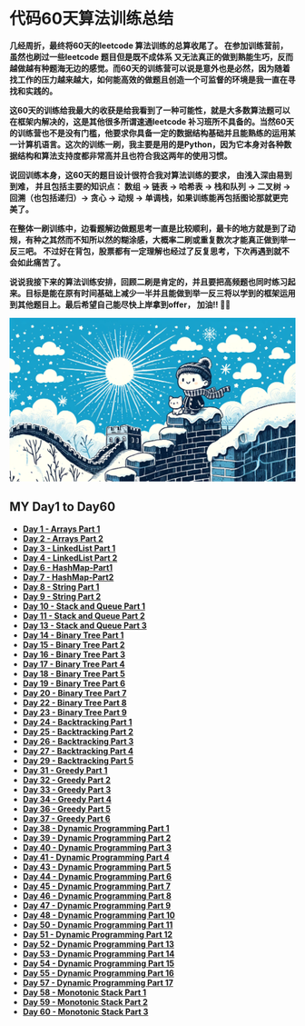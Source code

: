 # 代码60天算法训练总结

**几经周折，最终将60天的leetcode 算法训练的总算收尾了。 在参加训练营前，虽然也刷过一些leetcode 题目但是既不成体系 又无法真正的做到熟能生巧，反而越做越有种题海无边的感觉。而60天的训练营可以说是意外也是必然，因为随着找工作的压力越来越大，如何能高效的做题且创造一个可监督的环境是我一直在寻找和实践的。**

**这60天的训练给我最大的收获是给我看到了一种可能性，就是大多数算法题可以在框架内解决的，这是其他很多所谓速通leetcode 补习班所不具备的。当然60天的训练营也不是没有门槛，他要求你具备一定的数据结构基础并且能熟练的运用某一计算机语言。这次的训练一刷，我主要是用的是Python，因为它本身对各种数据结构和算法支持度都非常高并且也符合我这两年的使用习惯。**

**说回训练本身，这60天的题目设计很符合我对算法训练的要求， 由浅入深由易到到难， 并且包括主要的知识点： 数组 -> 链表 -> 哈希表 -> 栈和队列 -> 二叉树 -> 回溯（也包括递归）-> 贪心 -> 动规 -> 单调栈，如果训练能再包括图论那就更完美了。**


**在整体一刷训练中，边看题解边做题思考一直是比较顺利，最卡的地方就是到了动规，有种之其然而不知所以然的糊涂感，大概率二刷或重复数次才能真正做到举一反三吧。 不过好在背包，股票都有一定理解也经过了反复思考，下次再遇到就不会如此痛苦了。**

**说说我接下来的算法训练安排，回顾二刷是肯定的，并且要把高频题也同时练习起来。目标是能在原有时间基础上减少一半并且能做到举一反三将以学到的框架运用到其他题目上。最后希望自己能尽快上岸拿到offer， 加油!! 💪💪**



![my 60 days](https://github.com/samuelusc/Algomuscle/blob/main/assets/Day60s/60DayReview.webp)


## MY Day1 to Day60

- **[Day 1 - Arrays Part 1](./Daily%20Algo%20Insights/Day01-Arrays-Part1.md)**
- **[Day 2 - Arrays Part 2](./Daily%20Algo%20Insights/Day02-Arrays-Part2.md)**
- **[Day 3 - LinkedList Part 1](./Daily%20Algo%20Insights/Day03-LinkedList-Part1.md)**
- **[Day 4 - LinkedList Part 2](./Daily%20Algo%20Insights/Day04-LinkedList-Part2.md)**
- **[Day 6 - HashMap-Part1](./Daily%20Algo%20Insights/Day06-HashMap-Part1.md)**
- **[Day 7 - HashMap-Part2](./Daily%20Algo%20Insights/Day07-HashMap-Part2.md)**
- **[Day 8 - String Part 1](./Daily%20Algo%20Insights/Day08-String-Part1.md)**
- **[Day 9 - String Part 2](./Daily%20Algo%20Insights/Day09-String-Part2.md)**
- **[Day 10 - Stack and Queue Part 1](./Daily%20Algo%20Insights/Day10-Stack%20and%20Queue-Part1.md)**
- **[Day 11 - Stack and Queue Part 2](./Daily%20Algo%20Insights/Day11-Stack%20and%20Queue-Part2.md)**
- **[Day 13 - Stack and Queue Part 3](./Daily%20Algo%20Insights/Day13-Stack%20and%20Queue-Part3.md)**
- **[Day 14 - Binary Tree Part 1](./Daily%20Algo%20Insights/Day14-Binary%20Tree-Part1.md)**
- **[Day 15 - Binary Tree Part 2](Daily%20Algo%20Insights/Day15-Binary%20Tree-Part2.md)**
- **[Day 16 - Binary Tree Part 3](Daily%20Algo%20Insights/Day16-Binary%20Tree-Part3.md)**
- **[Day 17 - Binary Tree Part 4](Daily%20Algo%20Insights/Day17-Binary%20Tree-Part4.md)**
- **[Day 18 - Binary Tree Part 5](Daily%20Algo%20Insights/Day18-Binary%20Tree-Part5.md)**
- **[Day 19 - Binary Tree Part 6](Daily%20Algo%20Insights/Day19-Binary%20Tree-Part6.md)**
- **[Day 20 - Binary Tree Part 7](Daily%20Algo%20Insights/Day20%20-%20Binary%20Tree-Part7.md)**
- **[Day 22 - Binary Tree Part 8](Daily%20Algo%20Insights/Day22%20-%20Binary%20Tree-Part8.md)**
- **[Day 23 - Binary Tree Part 9](Daily%20Algo%20Insights/Day23%20-%20Binary%20Tree-Part9.md)**
- **[Day 24 - Backtracking Part 1](Daily%20Algo%20Insights/Day24%20-%20Backtracking-Part1.md)**
- **[Day 25 - Backtracking Part 2](Daily%20Algo%20Insights/Day25%20-%20Backtracking-Part2.md)**
- **[Day 26 - Backtracking Part 3](Daily%20Algo%20Insights/Day26%20-%20Backtracking-Part3.md)**
- **[Day 27 - Backtracking Part 4](Daily%20Algo%20Insights/Day27%20-%20Backtracking-Part4.md)**
- **[Day 29 - Backtracking Part 5](Daily%20Algo%20Insights/Day29%20-%20Backtracking-Part5.md)**
- **[Day 31 - Greedy Part 1](Daily%20Algo%20Insights/Day31%20-%20Greedy-Part1.md)**
- **[Day 32 - Greedy Part 2](Daily%20Algo%20Insights/Day32%20-%20Greedy-Part2.md)**
- **[Day 33 - Greedy Part 3](./Daily%20Algo%20Insights/Day33%20-%20Greedy-Part3.md)**
- **[Day 34 - Greedy Part 4](Daily%20Algo%20Insights/Day34%20-%20Greedy-Part4.md)**
- **[Day 36 - Greedy Part 5](Daily%20Algo%20Insights/Day36%20-%20Greedy-Part5.md)**
- **[Day 37 - Greedy Part 6](Daily%20Algo%20Insights/Day37%20-%20Greedy-Part6.md)**
- **[Day 38 - Dynamic Programming Part 1](Daily%20Algo%20Insights/Day38%20-%20Dynamic%20Programming-Part1.md)**
- **[Day 39 - Dynamic Programming Part 2](Daily%20Algo%20Insights/Day39%20-%20Dynamic%20Programming-Part2.md)**
- **[Day 40 - Dynamic Programming Part 3](Daily%20Algo%20Insights/Day40%20-%20Dynamic%20Programming-Part3.md)**
- **[Day 41 - Dynamic Programming Part 4](Daily%20Algo%20Insights/Day41%20-%20Dynamic%20Programming-Part4.md)**
- **[Day 43 - Dynamic Programming Part 5](Daily%20Algo%20Insights/Day43%20-%20Dynamic%20Programming%20Part%205.md)**
- **[Day 44 - Dynamic Programming Part 6](Daily%20Algo%20Insights/Day44%20-%20Dynamic%20Programming-Part6.md)**
- **[Day 45 - Dynamic Programming Part 7](Daily%20Algo%20Insights/Day45%20-%20Dynamic%20Programming%20Part%207.md)**
- **[Day 46 - Dynamic Programming Part 8](Daily%20Algo%20Insights/Day46%20-%20Dynamic%20Programming-Part8.md)**
- **[Day 47 - Dynamic Programming Part 9](Daily%20Algo%20Insights/Day47%20-%20Dynamic%20Programming-Part9.md)**
- **[Day 48 - Dynamic Programming Part 10](Daily%20Algo%20Insights/Day48%20-%20Dynamic%20Programming%20Part%2010.md)**
- **[Day 50 - Dynamic Programming Part 11](./Daily%20Algo%20Insights/Day50%20-%20Dynamic%20Programming%20Part%2011.md)**
- **[Day 51 - Dynamic Programming Part 12](./Daily%20Algo%20Insights/Day51%20-%20Dynamic%20Programming%20Part%2012.md)**
- **[Day 52 - Dynamic Programming Part 13](./Daily%20Algo%20Insights/Day52%20-%20Dynamic%20Programming%20Part%2013.md)**
- **[Day 53 - Dynamic Programming Part 14](./Daily%20Algo%20Insights/Day53%20-%20Dynamic%20Programming%20Part%2014.md)**
- **[Day 54 - Dynamic Programming Part 15](./Daily%20Algo%20Insights/Day54%20-%20Dynamic%20Programming%20Part%2015.md)**
- **[Day 55 - Dynamic Programming Part 16](./Daily%20Algo%20Insights/Day55%20-%20Dynamic%20Programming%20Part%2016.md)**
- **[Day 57 - Dynamic Programming Part 17](./Daily%20Algo%20Insights/Day57%20-%20%20Dynamic%20Programming%20Part%2017.md)**
- **[Day 58 - Monotonic Stack Part 1](./Daily%20Algo%20Insights/Day58%20-%20Monotonic%20Stack%20Part%201.md)**
- **[Day 59 - Monotonic Stack Part 2](./Daily%20Algo%20Insights/Day59%20-%20Monotonic%20Stack%20Part%202.md)**
- **[Day 60 - Monotonic Stack Part 3](./Daily%20Algo%20Insights/Day60%20-%20Monotonic%20Stack%20Part%203.md)**
